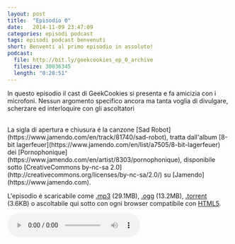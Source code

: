 ```yaml
---
layout: post
title:  "Episodio 0"
date:   2014-11-09 23:47:09
categories: episodi podcast
tags: episodi podcast benvenuti
short: Benventi al primo episodio in assoluto!
podcast:
  file: http://bit.ly/geekcookies_ep_0_archive 
  filesize: 30036345
  length: "0:20:51"
---
```

 
In questo episodio il cast di GeekCookies si presenta e fa amicizia con i microfoni.
Nessun argomento specifico ancora ma tanta voglia di divulgare, scherzare ed interloquire con gli ascoltatori

<br />
La sigla di apertura e chiusura é la canzone [Sad Robot](https://www.jamendo.com/en/track/81740/sad-robot), tratta dall'album [8-bit lagerfeuer](https://www.jamendo.com/en/list/a7505/8-bit-lagerfeuer) dei [Pornophonique](https://www.jamendo.com/en/artist/8303/pornophonique), disponibile sotto [CreativeCommons by-nc-sa 2.0](http://creativecommons.org/licenses/by-nc-sa/2.0/) su [Jamendo](https://www.jamendo.com).

L'episodio é scaricabile come [.mp3]({{page.podcast.file}}) (29.1MB), [.ogg](https://archive.org/download/geekcookies_ep_0/geekcookies_ep_0.ogg) (13.2MB), [.torrent](https://archive.org/download/geekcookies_ep_0/geekcookies_ep_0_archive.torrent) (3.6KB) o ascoltabile qui sotto con ogni browser compatibile con [HTML5](http://html5test.com/).


<!--HTML5 audio player,see http://www.bloggerbuster.com/2012/07/how-to-add-music-player-in-blogspot.html-->
<audio controls> 
<source src="{{page.podcast.file}}" /> 
If you cannot see the audio controls, your browser does not support the audio element 
</audio>

